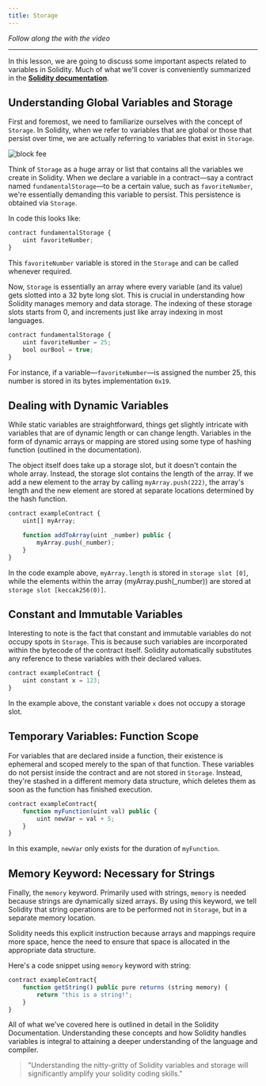 ```yaml
---
title: Storage
---
```


_Follow along the with the video_

---

In this lesson, we are going to discuss some important aspects related to variables in Solidity. Much of what we'll cover is conveniently summarized in the [**Solidity documentation**](https://docs.soliditylang.org).

## Understanding Global Variables and Storage

First and foremost, we need to familiarize ourselves with the concept of `Storage`. In Solidity, when we refer to variables that are global or those that persist over time, we are actually referring to variables that exist in `Storage`.

![block fee](/security-section-1/8-storage/storage1.png)

Think of `Storage` as a huge array or list that contains all the variables we create in Solidity. When we declare a variable in a contract—say a contract named `fundamentalStorage`—to be a certain value, such as `favoriteNumber`, we're essentially demanding this variable to persist. This persistence is obtained via `Storage`.

In code this looks like:

```js
contract fundamentalStorage {
    uint favoriteNumber;
}
```

This `favoriteNumber` variable is stored in the `Storage` and can be called whenever required.

Now, `Storage` is essentially an array where every variable (and its value) gets slotted into a 32 byte long slot. This is crucial in understanding how Solidity manages memory and data storage. The indexing of these storage slots starts from 0, and increments just like array indexing in most languages.

```javascript
contract fundamentalStorage {
    uint favoriteNumber = 25;
    bool ourBool = true;
}
```

For instance, if a variable—`favoriteNumber`—is assigned the number 25, this number is stored in its bytes implementation `0x19`.

## Dealing with Dynamic Variables

While static variables are straightforward, things get slightly intricate with variables that are of dynamic length or can change length. Variables in the form of dynamic arrays or mapping are stored using some type of hashing function (outlined in the documentation).

The object itself does take up a storage slot, but it doesn't contain the whole array. Instead, the storage slot contains the length of the array. If we add a new element to the array by calling `myArray.push(222)`, the array's length and the new element are stored at separate locations determined by the hash function.

```js
contract exampleContract {
    uint[] myArray;

    function addToArray(uint _number) public {
        myArray.push(_number);
    }
}
```

In the code example above, `myArray.length` is stored in `storage slot [0]`, while the elements within the array (myArray.push(\_number)) are stored at `storage slot [keccak256(0)]`.

## Constant and Immutable Variables

Interesting to note is the fact that constant and immutable variables do not occupy spots in `Storage`. This is because such variables are incorporated within the bytecode of the contract itself. Solidity automatically substitutes any reference to these variables with their declared values.

```js
contract exampleContract {
    uint constant x = 123;
}
```

In the example above, the constant variable `x` does not occupy a storage slot.

## Temporary Variables: Function Scope

For variables that are declared inside a function, their existence is ephemeral and scoped merely to the span of that function. These variables do not persist inside the contract and are not stored in `Storage`. Instead, they're stashed in a different memory data structure, which deletes them as soon as the function has finished execution.

```js
contract exampleContract{
    function myFunction(uint val) public {
        uint newVar = val + 5;
    }
}
```

In this example, `newVar` only exists for the duration of `myFunction`.

## Memory Keyword: Necessary for Strings

Finally, the `memory` keyword. Primarily used with strings, `memory` is needed because strings are dynamically sized arrays. By using this keyword, we tell Solidity that string operations are to be performed not in `Storage`, but in a separate memory location.

Solidity needs this explicit instruction because arrays and mappings require more space, hence the need to ensure that space is allocated in the appropriate data structure.

Here's a code snippet using `memory` keyword with string:

```javascript
contract exampleContract{
    function getString() public pure returns (string memory) {
        return "this is a string!";
    }
}
```

All of what we've covered here is outlined in detail in the Solidity Documentation. Understanding these concepts and how Solidity handles variables is integral to attaining a deeper understanding of the language and compiler.

> "Understanding the nitty-gritty of Solidity variables and storage will significantly amplify your solidity coding skills."
